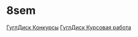 # 8sem
<p1>[ГуглДиск Конкурсы](https://drive.google.com/drive/folders/1CiJ1EA3-G-vpC-UgFP1gBbopctdgkzP4?usp=sharing)</p1>
<p1>[ГуглДиск Курсовая работа](https://drive.google.com/drive/folders/1k6SFNHMb5ga3ksLeAk5c3i15mGW5JSdg?usp=sharing)</p1>

